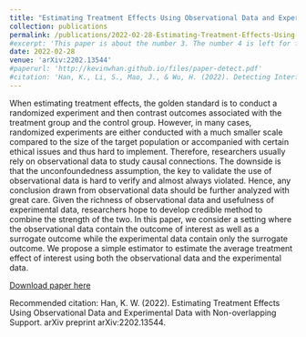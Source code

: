 ```yaml
---
title: "Estimating Treatment Effects Using Observational Data and Experimental Data with Non-overlapping Support"
collection: publications
permalink: /publications/2022-02-28-Estimating-Treatment-Effects-Using-Observational-Data-and-Experimental-Data-with-Non-overlapping-Support
#excerpt: 'This paper is about the number 3. The number 4 is left for future work.'
date: 2022-02-28
venue: 'arXiv:2202.13544'
#paperurl: 'http://kevinwhan.github.io/files/paper-detect.pdf'
#citation: 'Han, K., Li, S., Mao, J., & Wu, H. (2022). Detecting Interference in A/B Testing with Increasing Allocation. arXiv preprint arXiv:2211.03262.'
---
```


When estimating treatment effects, the golden standard is to conduct a randomized experiment and then contrast outcomes associated with the treatment group and the control group. However, in many cases, randomized experiments are either conducted with a much smaller scale compared to the size of the target population or accompanied with certain ethical issues and thus hard to implement. Therefore, researchers usually rely on observational data to study causal connections. The downside is that the unconfoundedness assumption, the key to validate the use of observational data is hard to verify and almost always violated. Hence, any conclusion drawn from observational data should be further analyzed with great care. Given the richness of observational data and usefulness of experimental data, researchers hope to develop credible method to combine the strength of the two. In this paper, we consider a setting where the observational data contain the outcome of interest as well as a surrogate outcome while the experimental data contain only the surrogate outcome. We propose a simple estimator to estimate the average treatment effect of interest using both the observational data and the experimental data.

[Download paper here](http://kevinwhan.github.io/files/paper-combining.pdf)

Recommended citation: Han, K. W. (2022). Estimating Treatment Effects Using Observational Data and Experimental Data with Non-overlapping Support. arXiv preprint arXiv:2202.13544.